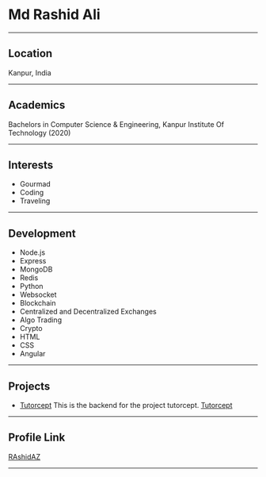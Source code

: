 # Md Rashid Ali

---

## Location

Kanpur, India

---

## Academics

Bachelors in Computer Science & Engineering, Kanpur Institute Of Technology (2020)

---

## Interests

* Gourmad
* Coding
* Traveling

---

## Development

* Node.js
* Express
* MongoDB
* Redis
* Python
* Websocket
* Blockchain
* Centralized and Decentralized Exchanges
* Algo Trading
* Crypto
* HTML
* CSS
* Angular

---

## Projects

* [Tutorcept](https://github.com/RAshidAZ/tutorcept-backend) This is the backend for the project tutorcept. [Tutorcept](https://tutorcept.com/)

---

## Profile Link

[RAshidAZ](https://github.com/RAshidAZ)

---
